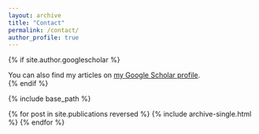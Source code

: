 ```yaml
---
layout: archive
title: "Contact"
permalink: /contact/
author_profile: true
---
```


{% if site.author.googlescholar %}
  <div class="wordwrap">You can also find my articles on <a href="https://scholar.google.com.hk/citations?user=9TEDEJUAAAAJ&hl=zh-CN">my Google Scholar profile</a>.</div>
{% endif %}

{% include base_path %}

{% for post in site.publications reversed %}
  {% include archive-single.html %}
{% endfor %}
